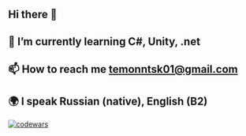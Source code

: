 ## Hi there 👋

## 🌱 I’m currently learning C#, Unity, .net

## 📫 How to reach me temonntsk01@gmail.com

## 🌍 I speak Russian (native), English (B2)
[![codewars](https://www.codewars.com/users/temonntsk/badges/small)](https://www.codewars.com/temonntsk) 
<!--
**temonntsk/temonntsk** is a ✨ _special_ ✨ repository because its `README.md` (this file) appears on your GitHub profile.

Here are some ideas to get you started:

- 🔭 I’m currently working on ...
- 🌱 I’m currently learning ...
- 👯 I’m looking to collaborate on ...
- 🤔 I’m looking for help with ...
- 💬 Ask me about ...
- 📫 How to reach me: ...
- 😄 Pronouns: ...
- ⚡ Fun fact: ...
-->

